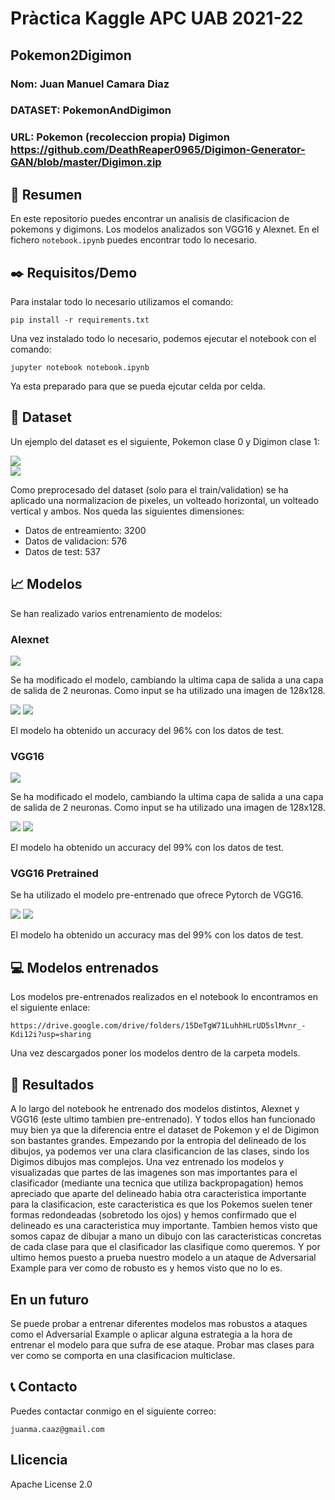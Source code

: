 # Pràctica Kaggle APC UAB 2021-22
## Pokemon2Digimon
### Nom: Juan Manuel Camara Diaz
### DATASET: PokemonAndDigimon
### URL: Pokemon (recoleccion propia) Digimon https://github.com/DeathReaper0965/Digimon-Generator-GAN/blob/master/Digimon.zip

## :page_with_curl: Resumen

En este repositorio puedes encontrar un analisis de clasificacion de pokemons y digimons. Los modelos analizados son VGG16 y Alexnet. En el fichero `notebook.ipynb` puedes encontrar todo lo necesario.
  
## :black_nib: Requisitos/Demo

Para instalar todo lo necesario utilizamos el comando:

    pip install -r requirements.txt

Una vez instalado todo lo necesario, podemos ejecutar el notebook con el comando:

    jupyter notebook notebook.ipynb

Ya esta preparado para que se pueda ejcutar celda por celda.

## :flower_playing_cards: Dataset

Un ejemplo del dataset es el siguiente, Pokemon clase 0 y Digimon clase 1:

![](imgs/git_pokemon.png)  
![](imgs/git_digimon.png)

Como preprocesado del dataset (solo para el train/validation) se ha aplicado una normalizacion de pixeles, un volteado horizontal, un volteado vertical y ambos. Nos queda las siguientes dimensiones:

- Datos de entreamiento: 3200
- Datos de validacion: 576
- Datos de test: 537

## :chart_with_upwards_trend: Modelos

Se han realizado varios entrenamiento de modelos:

### Alexnet

![](imgs/alexnet.png)

Se ha modificado el modelo, cambiando la ultima capa de salida a una capa de salida de 2 neuronas. Como input se ha utilizado una imagen de 128x128.

![](imgs/git_alexnet.png)
![](imgs/git_alexnet2.png)  

El modelo ha obtenido un accuracy del 96% con los datos de test.

### VGG16

![](imgs/vgg16.png)

Se ha modificado el modelo, cambiando la ultima capa de salida a una capa de salida de 2 neuronas. Como input se ha utilizado una imagen de 128x128.

![](imgs/git_vgg.png)
![](imgs/git_vgg2.png)  

El modelo ha obtenido un accuracy del 99% con los datos de test.

### VGG16 Pretrained

Se ha utilizado el modelo pre-entrenado que ofrece Pytorch de VGG16.

![](imgs/git_vgg-pre.png)
![](imgs/git_vgg-pre2.png)  

El modelo ha obtenido un accuracy mas del 99% con los datos de test.

## :computer: Modelos entrenados

Los modelos pre-entrenados realizados en el notebook lo encontramos en el siguiente enlace:

    https://drive.google.com/drive/folders/15DeTgW71LuhhHLrUD5slMvnr_-Kdi12i?usp=sharing    

Una vez descargados poner los modelos dentro de la carpeta models.

## :tada: Resultados

A lo largo del notebook he entrenado dos modelos distintos, Alexnet y VGG16 (este ultimo tambien pre-entrenado). Y todos ellos han funcionado muy bien ya que la diferencia entre el dataset de Pokemon y el de Digimon son bastantes grandes. Empezando por la entropia del delineado de los dibujos, ya podemos ver una clara clasificancion de las clases, sindo los Digimos dibujos mas complejos. Una vez entrenado los modelos y visualizadas que partes de las imagenes son mas importantes para el clasificador (mediante una tecnica que utiliza backpropagation) hemos apreciado que aparte del delineado habia otra caracteristica importante para la clasificacion, este caracteristica es que los Pokemos suelen tener formas redondeadas (sobretodo los ojos) y hemos confirmado que el delineado es una caracteristica muy importante. Tambien hemos visto que somos capaz de dibujar a mano un dibujo con las caracteristicas concretas de cada clase para que el clasificador las clasifique como queremos. Y por ultimo hemos puesto a prueba nuestro modelo a un ataque de Adversarial Example para ver como de robusto es y hemos visto que no lo es.

## En un futuro

Se puede probar a entrenar diferentes modelos mas robustos a ataques como el Adversarial Example o aplicar alguna estrategia a la hora de entrenar el modelo para que sufra de ese ataque. Probar mas clases para ver como se comporta en una clasificacion multiclase.

## :telephone_receiver: Contacto

Puedes contactar conmigo en el siguiente correo:

    juanma.caaz@gmail.com

## Llicencia

Apache License 2.0
